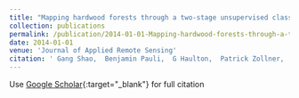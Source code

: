 ```yaml
---
title: "Mapping hardwood forests through a two-stage unsupervised classification by integrating Landsat Thematic Mapper and forest inventory data"
collection: publications
permalink: /publication/2014-01-01-Mapping-hardwood-forests-through-a-two-stage-unsupervised-classification-by-integrating-Landsat-Thematic-Mapper-and-forest-inventory-data
date: 2014-01-01
venue: 'Journal of Applied Remote Sensing'
citation: ' Gang Shao,  Benjamin Pauli,  G Haulton,  Patrick Zollner,  Guofan Shao, &quot;Mapping hardwood forests through a two-stage unsupervised classification by integrating Landsat Thematic Mapper and forest inventory data.&quot; Journal of Applied Remote Sensing, 2014.'
---
```

Use [Google Scholar](https://scholar.google.com/scholar?q=Mapping+hardwood+forests+through+a+two+stage+unsupervised+classification+by+integrating+Landsat+Thematic+Mapper+and+forest+inventory+data){:target="_blank"} for full citation